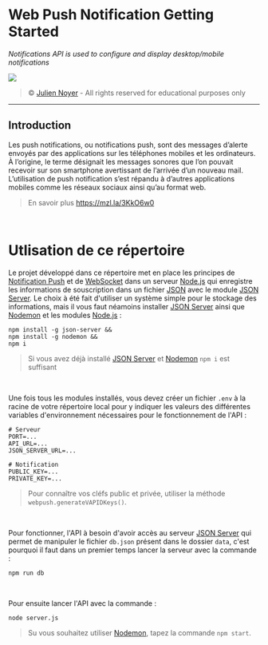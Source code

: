 # Web Push Notification Getting Started

*Notifications API is used to configure and display desktop/mobile notifications*

![](https://i.imgur.com/7YKsiVH.png)

> &copy; [Julien Noyer](https://www.linkedin.com/in/julien-n-21219b28/) - All rights reserved for educational purposes only

---

## Introduction

Les push notifications, ou notifications push, sont des messages d’alerte envoyés par des applications sur les téléphones mobiles et les ordinateurs. À l’origine, le terme désignait les messages sonores que l’on pouvait recevoir sur son smartphone avertissant de l’arrivée d’un nouveau mail. L’utilisation de push notification s’est répandu à d’autres applications mobiles comme les réseaux sociaux ainsi qu’au format web.

> En savoir plus https://mzl.la/3KkO6w0

<br>

# Utlisation de ce répertoire

Le projet développé dans ce répertoire met en place les principes de [Notification Push](https://mzl.la/3KkO6w0) et de [WebSocket](https://mzl.la/3rrwLsz) dans un serveur [Node.js](https://nodejs.org/en/) qui enregistre les informations de souscription dans un fichier [JSON](https://bit.ly/3fCdcbu) avec le module [JSON Server](https://bit.ly/3GULsv3). Le choix à été fait d'utiliser un système simple pour le stockage des informations, mais il vous faut néamoins installer [JSON Server](https://bit.ly/3GULsv3) ainsi que [Nodemon](https://bit.ly/3qE49gF) et les modules [Node.js](https://nodejs.org/en/) : 

```
npm install -g json-server &&
npm install -g nodemon &&
npm i
```

> Si vous avez déjà installé [JSON Server](https://bit.ly/3GULsv3) et [Nodemon](https://bit.ly/3qE49gF) `npm i` est suffisant

<br>

Une fois tous les modules installés, vous devez créer un fichier `.env` à la racine de votre répertoire local pour y indiquer les valeurs des différentes variables d'environnement nécessaires pour le fonctionnement de l'API : 

```
# Serveur
PORT=...
API_URL=...
JSON_SERVER_URL=...

# Notification
PUBLIC_KEY=...
PRIVATE_KEY=...
```

> Pour connaître vos cléfs public et privée, utiliser la méthode `webpush.generateVAPIDKeys()`.


<br>

Pour fonctionner, l'API à besoin d'avoir accès au serveur [JSON Server](https://bit.ly/3GULsv3) qui permet de manipuler le fichier `db.json` présent dans le dossier `data`, c'est pourquoi il faut dans un premier temps lancer la serveur avec la commande : 

```
npm run db
```

<br>

Pour ensuite lancer l'API avec la commande : 

```
node server.js
```

> Su vous souhaitez utiliser [Nodemon](https://bit.ly/3qE49gF), tapez la commande `npm start`.